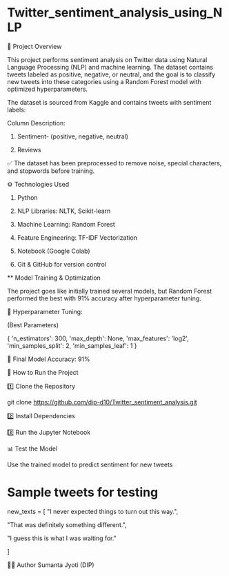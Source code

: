 # Twitter_sentiment_analysis_using_NLP

📌 Project Overview

This project performs sentiment analysis on Twitter data using Natural Language Processing (NLP) and machine learning. The dataset contains tweets labeled as positive, negative, or neutral, and the goal is to classify new tweets into these categories using a Random Forest model with optimized hyperparameters.

The dataset is sourced from Kaggle and contains tweets with sentiment labels:

Column	Description: 

1. Sentiment- (positive, negative, neutral)

2. Reviews

✅ The dataset has been preprocessed to remove noise, special characters, and stopwords before training.


⚙️ Technologies Used

1. Python 
 
2. NLP Libraries: NLTK,  Scikit-learn

3. Machine Learning: Random Forest

4. Feature Engineering: TF-IDF Vectorization

5. Notebook (Google Colab)

6. Git & GitHub for version control


** Model Training & Optimization

The project goes like initially trained several models, but Random Forest performed the best with 91% accuracy after hyperparameter tuning.

🔹 Hyperparameter Tuning:

(Best Parameters)


{
    'n_estimators': 300,
    'max_depth': None,
    'max_features': 'log2',
    'min_samples_split': 2,
    'min_samples_leaf': 1
}

🔹 Final Model Accuracy: 91%


📌 How to Run the Project

1️⃣ Clone the Repository

git clone https://github.com/dip-d10/Twitter_sentiment_analysis.git


2️⃣ Install Dependencies

3️⃣ Run the Jupyter Notebook

📊 Test the Model

Use the trained model to predict sentiment for new tweets


# Sample tweets for testing

new_texts = 
[
"I never expected things to turn out this way.",

"That was definitely something different.",

"I guess this is what I was waiting for."

]









👨‍💻 Author
Sumanta Jyoti (DIP)
